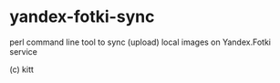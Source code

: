 yandex-fotki-sync
=================

perl command line tool to sync (upload) local images on Yandex.Fotki service

(c) kitt
